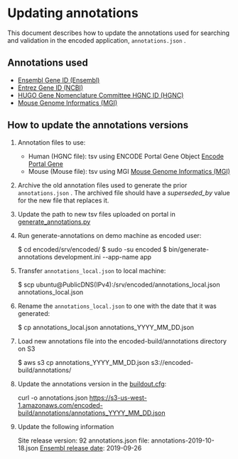 Updating annotations
=========================

This document describes how to update the annotations used for searching and validation in the encoded application, ```annotations.json``` .

Annotations used
---------------- 

* [Ensembl Gene ID (Ensembl)]
* [Entrez Gene ID (NCBI)]
* [HUGO Gene Nomenclature Committee HGNC ID (HGNC)]
* [Mouse Genome Informatics (MGI)]

How to update the annotations versions
---------------- 

1. Annotation files to use:
	
	* Human (HGNC file): tsv using ENCODE Portal Gene Object [Encode Portal Gene]
	* Mouse (Mouse file): tsv using MGI [Mouse Genome Informatics (MGI)]

2. Archive the old annotation files used to generate the prior ```annotations.json``` . The archived file should have a *superseded_by* value for the new file that replaces it.

3. Update the path to new tsv files uploaded on portal in [generate_annotations.py]

4. Run generate-annotations on demo machine as encoded user:

	$ cd encoded/srv/encoded/
	$ sudo -su encoded
	$ bin/generate-annotations development.ini --app-name app

5. Transfer ```annotations_local.json``` to local machine:

	$ scp ubuntu@PublicDNS(IPv4):/srv/encoded/annotations_local.json annotations_local.json

6. Rename the ```annotations_local.json``` to one with the date that it was generated:

	$ cp annotations_local.json annotations_YYYY_MM_DD.json

7. Load new annotations file into the encoded-build/annotations directory on S3

	$ aws s3 cp annotations_YYYY_MM_DD.json s3://encoded-build/annotations/

8.  Update the annotations version in the [buildout.cfg]:

	curl -o annotations.json https://s3-us-west-1.amazonaws.com/encoded-build/annotations/annotations_YYYY_MM_DD.json

9.  Update the following information
    
    Site release version: 92
    annotations.json file: annotations-2019-10-18.json
    [Ensembl release date]: 2019-09-26

[Ensembl Gene ID (Ensembl)]: http://ensembl.org/
[Entrez Gene ID (NCBI)]: http://ncbi.nlm.nih.gov/gene/
[HUGO Gene Nomenclature Committee HGNC ID (HGNC)]: http://genenames.org
[Mouse Genome Informatics (MGI)]: http://informatics.jax.org
[Encode Portal Gene]: http://encodeproject.org/search/?type=Gene
[buildout.cfg]: ../../../buildout.cfg
[generate_annotations.py]: ../../../src/encoded/commands/generate_annotations.py
[Ensembl release date]: http://ensembl.info